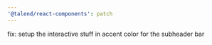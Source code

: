 ```yaml
---
'@talend/react-components': patch
---
```


fix: setup the interactive stuff in accent color for the subheader bar
